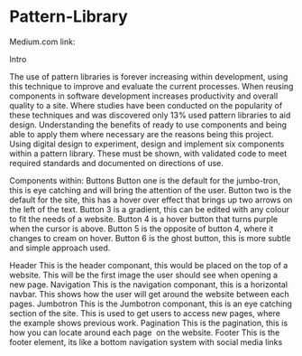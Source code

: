 # Pattern-Library
Medium.com link: 

Intro

The use of pattern libraries is forever increasing within development, using this technique to improve and evaluate the current processes. When reusing components in software development increases productivity and overall quality to a site. Where studies have been conducted on the popularity of these techniques and was discovered only 13% used pattern libraries to aid design. Understanding the benefits of ready to use components and being able to apply them where necessary are the reasons being this project. Using digital design to experiment, design and implement six components within a pattern library. These must be shown, with validated code to meet required standards and documented on directions of use.

Components within:
Buttons
Button one is the default for the jumbo-tron, this is eye catching and will bring the attention of the user.
Button two is the default for the site, this has a hover over effect that brings up two arrows on the left of the text.
Button 3 is a gradient, this can be edited with any colour to fit the needs of a website.
Button 4 is a hover button that turns purple when the cursor is above.
Button 5 is the opposite of button 4, where it changes to cream on hover.
Button 6 is the ghost button, this is more subtle and simple approach used.

Header
This is the header componant, this would be placed on the top of a website. This will be the first image the user should see when opening a new page.
Navigation
This is the navigation componant, this is a horizontal navbar. This shows how the user will get around the website between each pages.
Jumbotron
This is the Jumbotron componant, this is an eye catching section of the site. This is used to get users to access new pages, where the example shows previous work.
Pagination
This is the pagination, this is how you can locate around each page
 on the website.
Footer
This is the footer element, its like a bottom navigation system with social media links

